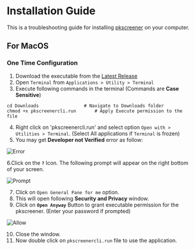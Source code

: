 # Installation Guide

This is a troubleshooting guide for installing [pkscreener](https://github.com/pkjmesra/PKScreener) on your computer.

## For MacOS

### One Time Configuration

1. Download the executable from the [Latest Release](https://github.com/pkjmesra/PKScreener/releases/latest)
2. Open `Terminal` from `Applications > Utility > Terminal`
3. Execute following commands in the terminal (Commands are **Case Sensitive**)
```
cd Downloads                 # Navigate to Downloads folder
chmod +x pkscreenercli.run       # Apply Execute permission to the file
```

4. Right click on 'pkscreenercli.run' and select option `Open with > Utilities > Terminal`. (Select All applications if `Terminal` is frozen)
5. You may get **Developer not Verified** error as follow:

![Error](https://user-images.githubusercontent.com/6128978/119251001-95214580-bbc1-11eb-8484-e07ba33730dc.PNG)

6.Click on the **`?`** Icon. The following prompt will appear on the right bottom of your screen.

![Prompt](https://user-images.githubusercontent.com/6128978/119251025-c39f2080-bbc1-11eb-8103-9f0d267ff4e4.PNG)

7. Click on `Open General Pane for me` option.
8. This will open following **Security and Privacy** window.
9. Click on **`Open Anyway`** Button to grant executable permission for the pkscreener. (Enter your password if prompted)

![Allow](https://user-images.githubusercontent.com/6128978/119251073-11b42400-bbc2-11eb-9a15-7ebb6fec1c66.PNG)

10. Close the window.
11. Now double click on `pkscreenercli.run` file to use the application.